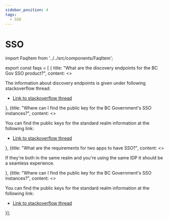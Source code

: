 ```yaml
---
sidebar_position: 4
tags:
  - SSO
---
```


# SSO

import FaqItem from '../../src/components/FaqItem';

export const faqs = [
{
title: "What are the discovery endpoints for the BC Gov SSO product?",
content: <><p>The information about discovery endpoints is given under following stackoverflow thread: 
</p><ul><li><a href={"https://stackoverflow.developer.gov.bc.ca/questions/1265/1266#1266"}>Link to stackoverflow thread</a></li></ul></>},
{title: "Where can I find the public key for the BC Government's SSO instances?",
content: <><p>You can find the public keys for the standard realm information at the following link:
</p><ul><li><a href={"https://stackoverflow.developer.gov.bc.ca/questions/1256/1257#1257"}>Link to stackoverflow thread</a></li></ul></>},
{title: "What are the requirements for two apps to have SSO?",
content: <><p>If they're both in the same realm and you're using the same IDP it should be a seamless experience.</p></>
},
{title: "Where can I find the public key for the BC Government's SSO instances?",
content: <><p>You can find the public keys for the standard realm information at the following link:</p><ul><li><a href={"https://stackoverflow.developer.gov.bc.ca/questions/1256/1257#1257"}>Link to stackoverflow thread</a></li></ul></>}];

<FaqItem faqs={faqs}/>